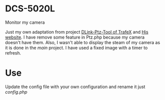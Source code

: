 # DCS-5020L
Monitor my camera

Just my own adaptation from project [DLink-Ptz-Tool of TrafeX](https://github.com/TrafeX/DLink-Ptz-Tool) and [His website](https://www.trafex.nl).
I have remove some feature in Ptz.php because my camera doesn't have them. 
Also, I wasn't able to display the steam of my camera as it is done in the _main_ project. I have used a fixed image with a timer to refresh. 

# Use

Update the config file with your own configuration and rename it just *config.php*

